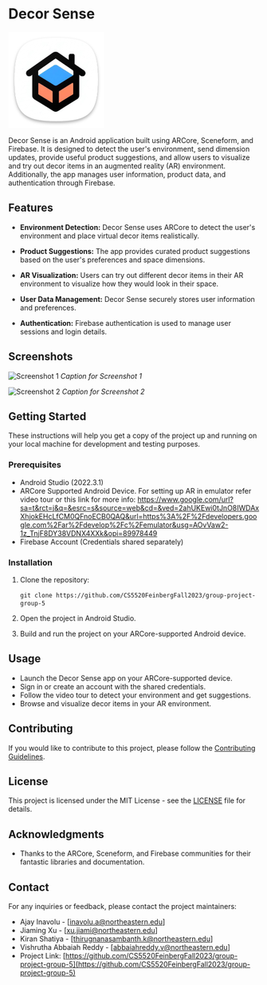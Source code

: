 # Decor Sense

![Decor Sense Logo](app/src/main/res/mipmap-xxxhdpi/ic_launcher.png)

Decor Sense is an Android application built using ARCore, Sceneform, and Firebase. It is designed to detect the user's environment, send dimension updates, provide useful product suggestions, and allow users to visualize and try out decor items in an augmented reality (AR) environment. Additionally, the app manages user information, product data, and authentication through Firebase.

## Features

- **Environment Detection:** Decor Sense uses ARCore to detect the user's environment and place virtual decor items realistically.

- **Product Suggestions:** The app provides curated product suggestions based on the user's preferences and space dimensions.

- **AR Visualization:** Users can try out different decor items in their AR environment to visualize how they would look in their space.

- **User Data Management:** Decor Sense securely stores user information and preferences.

- **Authentication:** Firebase authentication is used to manage user sessions and login details.

## Screenshots

![Screenshot 1](screenshots/screenshot1.png)
*Caption for Screenshot 1*

![Screenshot 2](screenshots/screenshot2.png)
*Caption for Screenshot 2*

## Getting Started

These instructions will help you get a copy of the project up and running on your local machine for development and testing purposes.

### Prerequisites

- Android Studio (2022.3.1)
- ARCore Supported Android Device. For setting up AR in emulator refer video tour or this link for more info: https://www.google.com/url?sa=t&rct=j&q=&esrc=s&source=web&cd=&ved=2ahUKEwi0tJnO8IWDAxXhjokEHcLfCM0QFnoECB0QAQ&url=https%3A%2F%2Fdevelopers.google.com%2Far%2Fdevelop%2Fc%2Femulator&usg=AOvVaw2-1z_TnjF8DY38VDNX4XXk&opi=89978449
- Firebase Account  (Credentials shared separately)

### Installation

1. Clone the repository:

   ```shell
   git clone https://github.com/CS5520FeinbergFall2023/group-project-group-5
   ```

2. Open the project in Android Studio.

3. Build and run the project on your ARCore-supported Android device.

## Usage

- Launch the Decor Sense app on your ARCore-supported device.
- Sign in or create an account with the shared credentials.
- Follow the video tour to detect your environment and get suggestions.
- Browse and visualize decor items in your AR environment.

## Contributing

If you would like to contribute to this project, please follow the [Contributing Guidelines](CONTRIBUTING.md).

## License

This project is licensed under the MIT License - see the [LICENSE](LICENSE) file for details.

## Acknowledgments

- Thanks to the ARCore, Sceneform, and Firebase communities for their fantastic libraries and documentation.

## Contact

For any inquiries or feedback, please contact the project maintainers:

- Ajay Inavolu - [inavolu.a@northeastern.edu]
- Jiaming Xu - [xu.jiami@northeastern.edu]
- Kiran Shatiya - [thirugnanasambanth.k@northeastern.edu]
- Vishrutha Abbaiah Reddy - [abbaiahreddy.v@northeastern.edu]
- Project Link: [https://github.com/CS5520FeinbergFall2023/group-project-group-5](https://github.com/CS5520FeinbergFall2023/group-project-group-5)


